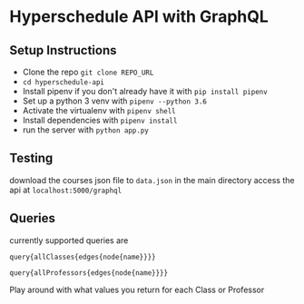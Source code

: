 # Hyperschedule API with GraphQL

## Setup Instructions
* Clone the repo `git clone REPO_URL`
* `cd hyperschedule-api`
* Install pipenv if you don't already have it with `pip install pipenv`
* Set up a python 3 venv with `pipenv --python 3.6`
* Activate the virtualenv with `pipenv shell`
* Install dependencies with `pipenv install`
* run the server with `python app.py`

## Testing
download the courses json file to `data.json` in the main directory
access the api at `localhost:5000/graphql`

## Queries
currently supported queries are 

`query{allClasses{edges{node{name}}}}`

`query{allProfessors{edges{node{name}}}}`

Play around with what values you return for each Class or Professor


